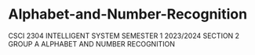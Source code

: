# Alphabet-and-Number-Recognition
CSCI 2304 INTELLIGENT SYSTEM SEMESTER 1
2023/2024 
SECTION 2  
GROUP A
ALPHABET AND NUMBER RECOGNITION
